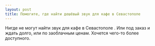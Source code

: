 ```yaml
---
layout: post 
title: Помогите, где найти дешёвый звук для кафе в Севастополе 
--- 
```

Нигде не могут найти звук для кафе в Севастополе . Или под заказ и ждать долго, или по заоблачным ценам. Хочется чего-то более доступного.